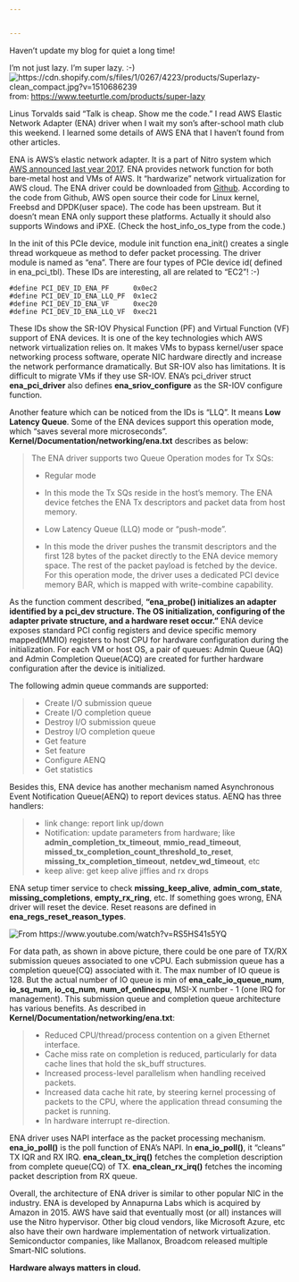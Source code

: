 ```yaml
---


---
```


<p>Haven’t update my blog for quiet a long time!</p>
<p>I’m not just lazy. I’m super lazy. :-)<br>
<img src="https://cdn.shopify.com/s/files/1/0267/4223/products/Superlazy-clean_compact.jpg?v=1510686239" alt="https://cdn.shopify.com/s/files/1/0267/4223/products/Superlazy-clean_compact.jpg?v=1510686239"><br>
from: <a href="https://www.teeturtle.com/products/super-lazy">https://www.teeturtle.com/products/super-lazy</a></p>
<p>Linus Torvalds said “Talk is cheap. Show me the code.” I read AWS Elastic Network Adapter (ENA) driver when I wait my son’s after-school math club this weekend. I learned some details of AWS ENA that I haven’t found from other articles.</p>
<p>ENA is AWS’s elastic network adapter. It is a part of Nitro system which <a href="https://www.youtube.com/watch?v=02EbskIXCOc">AWS announced last year 2017</a>. ENA provides network function for both bare-metal host and VMs of AWS. It “hardwarize” network virtualization for AWS cloud. The ENA driver could be downloaded from <a href="https://github.com/amzn/amzn-drivers">Github</a>.  According to the code from Github, AWS open source their code for Linux kernel, Freebsd and DPDK(user space). The code has been upstream. But it doesn’t mean ENA only support these platforms. Actually it should also supports Windows and iPXE. (Check the host_info_os_type from the code.)</p>
<p>In the init of this PCIe device, module init function ena_init() creates a single thread workqueue as method to defer packet processing. The driver module is named as “ena”. There are four types of PCIe device id( defined in ena_pci_tbl). These IDs are interesting, all are related to “EC2”! :-)</p>
<pre class=" language-c"><code class="prism  language-c"><span class="token macro property">#<span class="token directive keyword">define</span> PCI_DEV_ID_ENA_PF      0x0ec2 </span>
<span class="token macro property">#<span class="token directive keyword">define</span> PCI_DEV_ID_ENA_LLQ_PF  0x1ec2 </span>
<span class="token macro property">#<span class="token directive keyword">define</span> PCI_DEV_ID_ENA_VF      0xec20 </span>
<span class="token macro property">#<span class="token directive keyword">define</span> PCI_DEV_ID_ENA_LLQ_VF  0xec21</span>
</code></pre>
<p>These IDs show the SR-IOV Physical Function (PF) and Virtual Function (VF) support of ENA devices. It is one of the key technologies which AWS network virtualization relies on. It makes VMs to bypass kernel/user space networking process software, operate NIC hardware directly and increase the network performance dramatically. But SR-IOV also has limitations. It is difficult to migrate VMs if they use SR-IOV. ENA’s pci_driver struct <strong>ena_pci_driver</strong> also defines <strong>ena_sriov_configure</strong> as the SR-IOV configure function.</p>
<p>Another feature which can be noticed from the IDs is “LLQ”. It means <strong>Low Latency Queue</strong>. Some of the ENA devices support this operation mode, which “saves several more microseconds”. <strong>Kernel/Documentation/networking/ena.txt</strong> describes as below:</p>
<blockquote>
<p>The ENA driver supports two Queue Operation modes for Tx SQs:</p>
<ul>
<li>Regular mode</li>
</ul>
<ul>
<li>In this mode the Tx SQs reside in the host’s memory. The ENA device fetches the ENA Tx descriptors and packet data from host memory.</li>
</ul>
<ul>
<li>Low Latency Queue (LLQ) mode or “push-mode”.</li>
</ul>
<ul>
<li>In this mode the driver pushes the transmit descriptors and the first 128 bytes of the packet directly to the ENA device memory space. The rest of the packet payload is fetched by the device. For this operation mode, the driver uses a dedicated PCI device memory BAR, which is mapped with write-combine capability.</li>
</ul>
</blockquote>
<p>As the function comment described, <strong>“ena_probe() initializes an adapter identified by a pci_dev structure. The OS initialization, configuring of the adapter private structure, and a hardware reset occur.”</strong> ENA device exposes standard PCI config registers and device specific memory mapped(MMIO) registers to host CPU for hardware configuration during the initialization. For each VM or host OS, a pair of queues: Admin Queue (AQ) and Admin Completion Queue(ACQ) are created for further hardware configuration after the device is initialized.</p>
<p>The following admin queue commands are supported:</p>
<blockquote>
<ul>
<li>Create I/O submission queue</li>
<li>Create I/O completion queue</li>
<li>Destroy I/O submission queue</li>
<li>Destroy I/O completion queue</li>
<li>Get feature</li>
<li>Set feature</li>
<li>Configure AENQ</li>
<li>Get statistics</li>
</ul>
</blockquote>
<p>Besides this, ENA device has another mechanism named Asynchronous Event Notification Queue(AENQ) to report devices status. AENQ has three handlers:</p>
<blockquote>
<ul>
<li>link change: report link up/down</li>
<li>Notification: update parameters from hardware;  like <strong>admin_completion_tx_timeout</strong>, <strong>mmio_read_timeout</strong>, <strong>missed_tx_completion_count_threshold_to_reset</strong>, <strong>missing_tx_completion_timeout</strong>, <strong>netdev_wd_timeout</strong>, etc</li>
<li>keep alive: get keep alive jiffies and rx drops</li>
</ul>
</blockquote>
<p>ENA setup timer service to check <strong>missing_keep_alive</strong>, <strong>admin_com_state</strong>, <strong>missing_completions</strong>, <strong>empty_rx_ring</strong>, etc. If something goes wrong, ENA driver will reset the device. Reset reasons are defined in <strong>ena_regs_reset_reason_types</strong>.</p>
<p><img src="https://media.licdn.com/dms/image/C5112AQHl-oVXo_0KOg/article-inline_image-shrink_1500_2232/0?e=2119341600&amp;v=alpha&amp;t=9_XI-gJYQ9V7LNJW1Yi04gZdr5QjJ_41GRWQdWOEyYE" alt="From https://www.youtube.com/watch?v=RS5HS41s5YQ"></p>
<p>For data path, as shown in above picture, there could be one pare of TX/RX submission queues associated to one vCPU. Each submission queue has a completion queue(CQ) associated with it. The max number of IO queue is 128. But the actual number of IO queue is min of <strong>ena_calc_io_queue_num</strong>, <strong>io_sq_num</strong>, <strong>io_cq_num</strong>, <strong>num_of_onlinecpu</strong>, MSI-X number - 1 (one IRQ for management). This submission queue and completion queue architecture has various benefits. As described in <strong>Kernel/Documentation/networking/ena.txt</strong>:</p>
<blockquote>
<ul>
<li>Reduced CPU/thread/process contention on a given Ethernet interface.</li>
<li>Cache miss rate on completion is reduced, particularly for data cache lines that hold the sk_buff structures.</li>
<li>Increased process-level parallelism when handling received packets.</li>
<li>Increased data cache hit rate, by steering kernel processing of packets to the CPU, where the application thread consuming the packet is running.</li>
<li>In hardware interrupt re-direction.</li>
</ul>
</blockquote>
<p>ENA driver uses NAPI interface as the packet processing mechanism. <strong>ena_io_poll()</strong> is the poll function of ENA’s NAPI. In <strong>ena_io_poll()</strong>, it “cleans” TX IQR and RX IRQ. <strong>ena_clean_tx_irq()</strong> fetches the completion description from complete queue(CQ) of TX. <strong>ena_clean_rx_irq()</strong> fetches the incoming packet description from RX queue.</p>
<p>Overall, the architecture of ENA driver is similar to other popular NIC in the industry. ENA is developed by Annapurna Labs which is acquired by Amazon in 2015. AWS have said that eventually most (or all) instances will use the Nitro hypervisor. Other big cloud vendors, like Microsoft Azure, etc also have their own hardware implementation of network virtualization. Semiconductor companies, like Mallanox, Broadcom released multiple Smart-NIC solutions.</p>
<p><strong>Hardware always matters in cloud.</strong></p>

